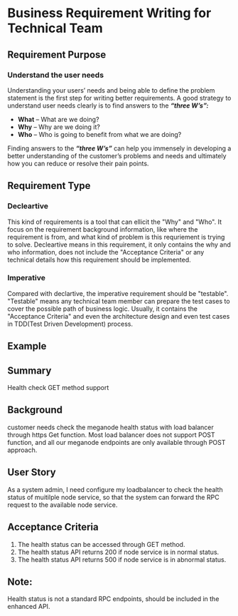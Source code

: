 # Business Requirement Writing for Technical Team



## Requirement Purpose

### Understand the user needs

Understanding your users’ needs and being able to define the problem statement is the first step for writing better requirements. A good strategy to understand user needs clearly is to find answers to the ***“three W’s”:***

- **What** – What are we doing?
- **Why** – Why are we doing it?
- **Who** – Who is going to benefit from what we are doing?

Finding answers to the ***“three W’s”*** can help you immensely in developing a better understanding of the customer’s problems and needs and ultimately how you can reduce or resolve their pain points.

## Requirement Type

### Decleartive 

This kind of requirements is a tool that can ellicit the "Why" and "Who". It focus on the requirement background information, like where the requirement is from, and what kind of problem is this requriement is trying to solve. Decleartive means in this requirement, it only contains the why and who information, does not include the "Acceptance Criteria" or any technical details how this requirement should be implemented. 

### Imperative

Compared with declartive, the imperative requirement should be "testable". "Testable" means any technical team member can prepare the test cases to cover the possible path of business logic. Usually, it contains the "Acceptance Criteria" and even the architecture design and even test cases in TDD(Test Driven Development) process.



## Example

## Summary

Health check GET method support

## Background

customer needs check the meganode health status with load balancer through https Get function. Most load balancer does not support POST function, and all our meganode endpoints are only available through POST approach.

## User Story

As a system admin, I need configure my loadbalancer to check the health status of muitilple node service, so that the system can forward the RPC request to the available node service.

## Acceptance Criteria

1. The health status can be accessed through GET method. 
2. The health status API returns 200 if node service is in normal status.
3. The health status API returns 500 if node service is in abnormal status.

## Note:

Health status is not a standard RPC endpoints, should be included in the enhanced API.